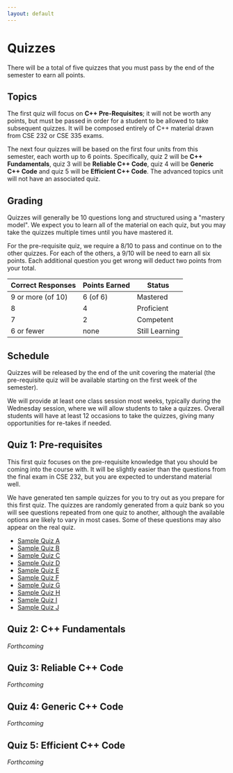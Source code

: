 ```yaml
---
layout: default
---
```


# Quizzes

There will be a total of five quizzes that you must pass by the end of the semester to earn all points.

## Topics

The first quiz will focus on **C++ Pre-Requisites**; it will not be worth any points, but must be passed in order for a student to be allowed to take subsequent quizzes.  It will be composed entirely of C++ material drawn from CSE 232 or CSE 335 exams.

The next four quizzes will be based on the first four units from this semester, each worth up to 6 points.  Specifically, quiz 2 will be **C++ Fundamentals**, quiz 3 will be **Reliable C++ Code**, quiz 4 will be **Generic C++ Code** and quiz 5 will be **Efficient C++ Code**.  The advanced topics unit will not have an associated quiz.

## Grading

Quizzes will generally be 10 questions long and structured using a "mastery model".  We expect you to learn all of the material on each quiz, but you may take the quizzes multiple times until you have mastered it.

For the pre-requisite quiz, we require a 8/10 to pass and continue on to the other quizzes.  For each of the others, a 9/10 will be need to earn all six points.  Each additional question you get wrong will deduct two points from your total. 

| Correct Responses | Points Earned | Status |
| --- | --- | --- |
| 9 or more (of 10) | 6 (of 6) | Mastered |
| 8 | 4 | Proficient |
| 7 | 2 | Competent |
| 6 or fewer | none | Still Learning |

## Schedule

Quizzes will be released by the end of the unit covering the material (the pre-requisite quiz will be available starting on the first week of the semester).

We will provide at least one class session most weeks, typically during the Wednesday session, where we will allow students to take a quizzes.  Overall students will have at least 12 occasions to take the quizzes, giving many opportunities for re-takes if needed.

## Quiz 1: Pre-requisites

This first quiz focuses on the pre-requisite knowledge that you should be coming into the course with.  It will be slightly easier than the questions from the final exam in CSE 232, but you are expected to understand material well.

We have generated ten sample quizzes for you to try out as you prepare for this first quiz.  The quizzes are randomly generated from a quiz bank so you will see questions repeated from one quiz to another, although the available options are likely to vary in most cases.  Some of these questions may also appear on the real quiz.

+ [Sample Quiz A](sample_quizzes/sample1A.html)
+ [Sample Quiz B](sample_quizzes/sample1B.html)
+ [Sample Quiz C](sample_quizzes/sample1C.html)
+ [Sample Quiz D](sample_quizzes/sample1D.html)
+ [Sample Quiz E](sample_quizzes/sample1E.html)
+ [Sample Quiz F](sample_quizzes/sample1F.html)
+ [Sample Quiz G](sample_quizzes/sample1G.html)
+ [Sample Quiz H](sample_quizzes/sample1H.html)
+ [Sample Quiz I](sample_quizzes/sample1I.html)
+ [Sample Quiz J](sample_quizzes/sample1J.html)

## Quiz 2: C++ Fundamentals

_Forthcoming_

## Quiz 3: Reliable C++ Code

_Forthcoming_

## Quiz 4: Generic C++ Code

_Forthcoming_

## Quiz 5: Efficient C++ Code

_Forthcoming_
